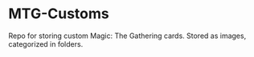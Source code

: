 # MTG-Customs
Repo for storing custom Magic: The Gathering cards. Stored as images, categorized in folders.
